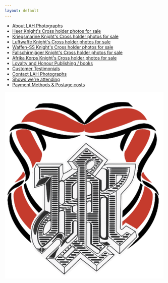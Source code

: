```yaml
---
layout: default
---
```


<nav>
  <ul class="over">
    <li><a href="./about.html">About LAH Photographs</a></li>
    <li><a href="./reich_detail.html">Heer Knight's Cross holder photos for sale</a></li>
    <li><a href="./berlin_detail.html">Kriegsmarine Knight's Cross holder photos for sale</a></li>
    <li><a href="./books.html">Luftwaffe Knight's Cross holder photos for sale</a></li>
    <li><a href="./axisforces.html">Waffen-SS Knight's Cross holder photos for sale</a></li>
    <li><a href="./published.html">Fallschirmjäger Knight's Cross holder photos for sale</a></li>
    <li><a href="./europeanvolunteer.html">Afrika Korps Knight's Cross holder photos for sale</a></li>
    <li><a href="./signedphotos.html">Loyalty and Honour Publishing / books</a></li>
    <li><a href="./testimonials.html">Customer Testimonials</a></li>
    <li><a href="./contact.html">Contact LAH Photographs</a></li>
    <li><a href="./shows.html">Shows we're attending </a></li>
    <li><a href="./payment&postage.html">Payment Methods &amp; Postage costs </a></li>
  </ul>
</nav>

<div id="logo">
  <img src="./assets/logo.png">
</div>
